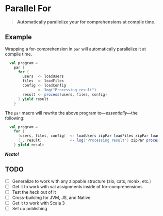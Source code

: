 # Parallel For

> **Automatically parallelize your for comprehensions at compile time.**

## Example

Wrapping a for-comprehension in `par` will automatically parallelize it at compile time. 

```scala
  val program =
    par {
      for {
        users  <- loadUsers
        files  <- loadFiles
        config <- loadConfig
        _      <- log("Processing result")
        result <- process(users, files, config)
      } yield result
    }
```

The `par` macro will rewrite the above program to—*essentially*—the following:

```scala
  val program =
    for {
      (users, files, config)  <- loadUsers zipPar loadFiles zipPar loadConfig
      (_, result)             <- log("Processing result") zipPar process(users, files, config)
    } yield result
```

***Neato!***

## TODO

- [ ] Generalize to work with any zippable structure (zio, cats, monix, etc.)
- [ ] Get it to work with val assignments inside of for-comprehensions
- [ ] Test the heck out of it
- [ ] Cross-building for JVM, JS, and Native
- [ ] Get it to work with Scala 3
- [ ] Set up publishing
